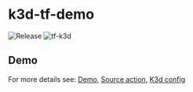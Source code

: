 # k3d-tf-demo

![Release](https://github.com/atrakic/k3d-tf-demo/workflows/Release/badge.svg)
![tf-k3d](https://github.com/atrakic/k3d-tf-demo/workflows/tf-k3d/badge.svg)

## Demo

For more details see: [Demo](https://github.com/atrakic/k3d-tf-demo/actions),
  [Source action](./.github/workflows/tf-k3d.yaml), [K3d config](./k3d.yaml)

